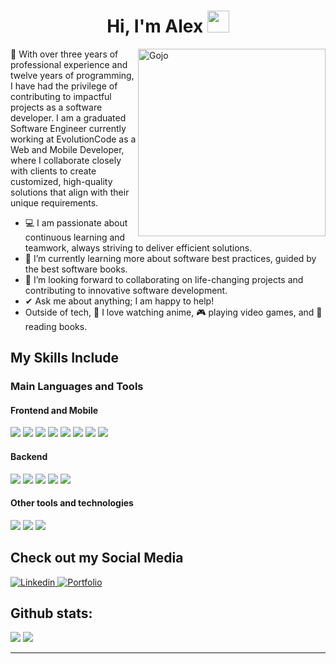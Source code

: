 <h1 align="center"><b>Hi, I'm Alex</b> <img src="https://media.giphy.com/media/hvRJCLFzcasrR4ia7z/giphy.gif" width="35"></h1>
<!--  -->
<img align="right" width=300px alt="Gojo" src="https://media1.giphy.com/media/kSxi9DiWH4Q8q1Kbql/giphy.gif?cid=6c09b9520bx22pkeo61oiizyh2h2z81lr84jb2btk2z6pkua&ep=v1_internal_gif_by_id&rid=giphy.gif&ct=s" />

💼 With over three years of professional experience and twelve years of programming, I have had the privilege of contributing to impactful projects as a software developer. I am a graduated Software Engineer currently working at EvolutionCode as a Web and Mobile Developer, where I collaborate closely with clients to create customized, high-quality solutions that align with their unique requirements.

- 💻 I am passionate about continuous learning and teamwork, always striving to deliver efficient solutions. <br/>
- 🌱 I’m currently learning more about software best practices, guided by the best software books. <br/>
- 👯 I’m looking forward to collaborating on life-changing projects and contributing to innovative software development. <br/>
- ✔ Ask me about anything; I am happy to help! <br/>
- Outside of tech, 🍜 I love watching anime, 🎮 playing video games, and 📖 reading books.

## My Skills Include

<h3>Main Languages and Tools</h3>
<h4>Frontend and Mobile</h4>
<span> 
    <img src="https://img.shields.io/badge/React-%2320232a.svg?style=for-the-badge&logo=React&logoColor=%2361DAFB">
   <img src= "https://img.shields.io/badge/typescript-%23007ACC.svg?style=for-the-badge&logo=typescript&logoColor=white">
   <img src="https://img.shields.io/badge/Next.js-%23000000.svg?style=for-the-badge&logo=Next.js&logoColor=white">
   <img src="https://img.shields.io/badge/React_Native-%2320232a.svg?style=for-the-badge&logo=React&logoColor=%2361DAFB">
    <img src="https://img.shields.io/badge/HTML5-E34F26?style=for-the-badge&logo=html5&logoColor=white">
  <img src="https://img.shields.io/badge/CSS3-1572B6?style=for-the-badge&logo=css3&logoColor=white">
  <img src="https://img.shields.io/badge/JavaScript-F7DF1E?style=for-the-badge&logo=javascript&logoColor=black">
    <img src="https://img.shields.io/badge/Tailwind%20CSS-%2338B2AC.svg?style=for-the-badge&logo=tailwind-css&logoColor=white">
</span>

<span>
  <h4>Backend</h4>
   <img src="https://img.shields.io/badge/Node.js-%23339933.svg?style=for-the-badge&logo=Node.js&logoColor=white">
   <img src="https://img.shields.io/badge/Express.js-%23404d59.svg?style=for-the-badge&logo=express&logoColor=white">
  <img src="https://img.shields.io/badge/MongoDB-%2347A248.svg?style=for-the-badge&logo=MongoDB&logoColor=white">
  <img src="https://img.shields.io/badge/Prisma-%2300A3FF.svg?style=for-the-badge&logo=Prisma&logoColor=white">
    <img src="https://img.shields.io/badge/MySQL-00000F?style=for-the-badge&logo=mysql&logoColor=white">
</span>

<span>
  <h4>Other tools and technologies</h4>
    <img src="https://img.shields.io/badge/Git-F05032?style=for-the-badge&logo=git&logoColor=white">
  <img src="https://img.shields.io/badge/jira-%230A0FFF.svg?style=for-the-badge&logo=jira&logoColor=white">
  <img src="https://img.shields.io/badge/Notion-%23000000.svg?style=for-the-badge&logo=notion&logoColor=white">
</span>


## Check out my Social Media

<a href= "https://www.linkedin.com/in/alex--teper/?locale=en_US">
    <img src="https://img.shields.io/badge/LinkedIn-%230A66C2.svg?style=for-the-badge&logo=LinkedIn&logoColor=white" alt="Linkedin">
</a>

<a href="#">
  <img src="https://img.shields.io/badge/Portfolio-%230A0A0A.svg?style=for-the-badge&logo=github&logoColor=white"  alt="Portfolio">
</a>

<h2>Github stats:</h2> 

[![](https://github-readme-stats.vercel.app/api?username=AlexTeper99&show_icons=true&theme=tokyonight&hide_border=true&locale=en)](https://github.com/AlexTeper99)
[![](https://github-readme-streak-stats.herokuapp.com/?user=AlexTeper99&theme=material-palenight)](https://github.com/AlexTeper99)

---

